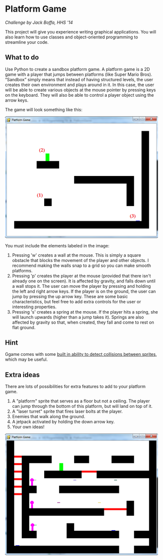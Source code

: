 # Platform Game

*Challenge by Jack Boffa, HHS '14*

This project will give you experience writing graphical applications. You will also learn how to use classes and object-oriented programming to streamline your code.

## What to do

Use Python to create a sandbox platform game. A platform game is a 2D game with a player that jumps between 
platforms (like Super Mario Bros). “Sandbox” simply means that instead of having structured levels, the user 
creates their own environment and plays around in it. In this case, the user will be able to create various 
objects at the mouse pointer by pressing keys on the keyboard. They will also be able to control a player 
object using the arrow keys.

The game will look something like this:

![BASIC Platformer sample screen](./misc/p05img1.png)

You must include the elements labeled in the image:

1. Pressing 'w' creates a wall at the mouse. This is simply a square obstacle that blocks the movement 
   of the player and other objects. I recommend making the walls snap to a grid so you can make smooth platforms.
2. Pressing 'p' creates the player at the mouse (provided that there isn't already one on the screen). It is affected 
   by gravity, and falls down until a wall stops it. The user can move the player by pressing and holding the 
   left and right arrow keys. If the player is on the ground, the user can jump by pressing the up arrow key. These are some       basic characteristics, but feel free to add extra controls for the user or interesting properties.
3. Pressing 's' creates a spring at the mouse. If the player hits a spring, she will launch upwards (higher 
   than a jump takes it). Springs are also affected by gravity so that, when created, they fall and come to rest 
   on flat ground.

## Hint

Ggame comes with some [built in ability to detect collisions between sprites](http://brythonserver.github.io/ggame/#ggame.Sprite.collidingWithSprites), which may be useful.

## Extra ideas

There are lots of possibilities for extra features to add to your platform game.

1. A "platform" sprite that serves as a floor but not a ceiling. The player can jump through the 
   bottom of this platform, but will land on top of it.
2. A "laser turret" sprite that fires laser bolts at the player.
3. Enemies that walk along the ground.
4. A jetpack activated by holding the down arrow key.
5. Your own ideas!

![EXTENDED Platformer sample screen](./misc/p05img2.png)
